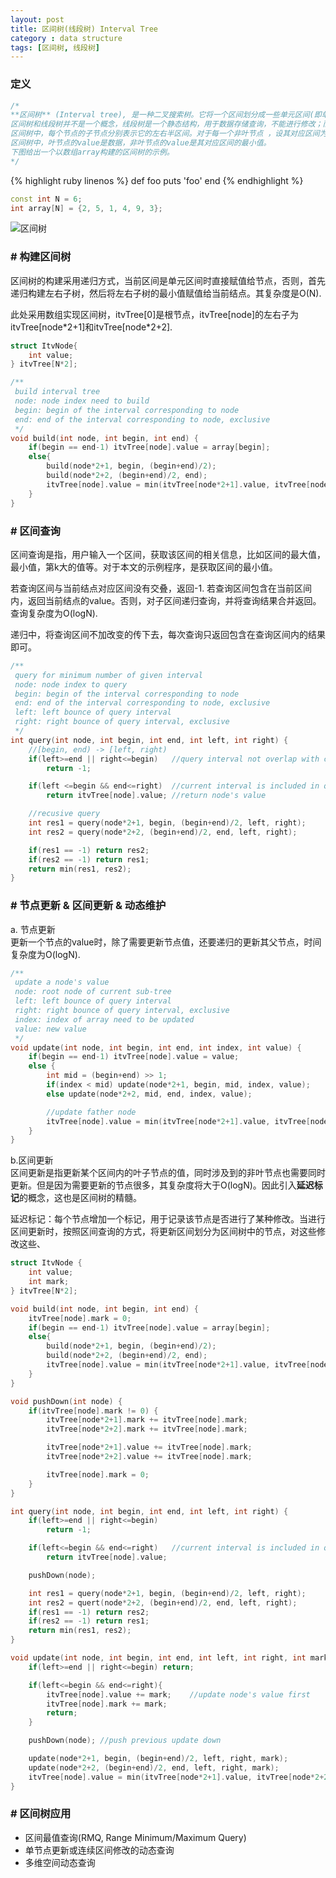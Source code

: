 ```yaml
---
layout: post
title: 区间树(线段树) Interval Tree
category : data structure
tags: [区间树, 线段树]
---
```


### 定义
```php
/*
**区间树** (Interval tree), 是一种二叉搜索树。它将一个区间划分成一些单元区间(即单个数据)，每个单元区间对应一个叶节点，非叶节点表示其所代表的子树对应的子区间.
区间树和线段树并不是一个概念，线段树是一个静态结构，用于数据存储查询，不能进行修改；而区间树是支持动修改和查询的数据结构，很多人将这两个概念混淆，并用线段树指代区间树。
区间树中，每个节点的子节点分别表示它的左右半区间。对于每一个非叶节点 ，设其对应区间为[a, b]，它的左子树表示的区间为[a, (a+b)/2], 右子树表示的区间为[(a+b)/2+1, b]。因此区间树是平衡二叉树, 其存储的空间复杂度是O(N) (确切说是4N-2), 操作的时间复杂度是O(logN).
区间树中，叶节点的value是数据，非叶节点的value是其对应区间的最小值。
下图给出一个以数组array构建的区间树的示例。
*/
```


{% highlight ruby linenos %}
def foo
  puts 'foo'
end
{% endhighlight %}






```c++
const int N = 6;
int array[N] = {2, 5, 1, 4, 9, 3};
```

![区间树](/assets/post_img/interval-tree-sample.jpg)

### # 构建区间树
区间树的构建采用递归方式，当前区间是单元区间时直接赋值给节点，否则，首先递归构建左右子树，然后将左右子树的最小值赋值给当前结点。其复杂度是O(N).

此处采用数组实现区间树，itvTree[0]是根节点，itvTree[node]的左右子为itvTree[node\*2+1]和itvTree[node\*2+2].

```c++
struct ItvNode{
    int value;
} itvTree[N*2];

/**
 build interval tree
 node: node index need to build
 begin: begin of the interval corresponding to node
 end: end of the interval corresponding to node, exclusive
 */
void build(int node, int begin, int end) {
    if(begin == end-1) itvTree[node].value = array[begin];
    else{
        build(node*2+1, begin, (begin+end)/2);
        build(node*2+2, (begin+end)/2, end);
        itvTree[node].value = min(itvTree[node*2+1].value, itvTree[node*2+2].value);
    }
}
```

### # 区间查询
区间查询是指，用户输入一个区间，获取该区间的相关信息，比如区间的最大值，最小值，第k大的值等。对于本文的示例程序，是获取区间的最小值。

若查询区间与当前结点对应区间没有交叠，返回-1. 若查询区间包含在当前区间内，返回当前结点的value。否则，对子区间递归查询，并将查询结果合并返回。查询复杂度为O(logN).

递归中，将查询区间不加改变的传下去，每次查询只返回包含在查询区间内的结果即可。

```c++
/**
 query for minimum number of given interval
 node: node index to query
 begin: begin of the interval corresponding to node
 end: end of the interval corresponding to node, exclusive
 left: left bounce of query interval
 right: right bounce of query interval, exclusive
 */
int query(int node, int begin, int end, int left, int right) {
    //[begin, end) -> [left, right)
    if(left>=end || right<=begin)   //query interval not overlap with current
        return -1;

    if(left <=begin && end<=right)  //current interval is included in query interval
        return itvTree[node].value; //return node's value

    //recusive query
    int res1 = query(node*2+1, begin, (begin+end)/2, left, right);
    int res2 = query(node*2+2, (begin+end)/2, end, left, right);

    if(res1 == -1) return res2;
    if(res2 == -1) return res1;
    return min(res1, res2);
}
```

### # 节点更新 & 区间更新 & 动态维护
a. 节点更新<br>
更新一个节点的value时，除了需要更新节点值，还要递归的更新其父节点，时间复杂度为O(logN).

```c++
/**
 update a node's value
 node: root node of current sub-tree
 left: left bounce of query interval
 right: right bounce of query interval, exclusive
 index: index of array need to be updated
 value: new value
 */
void update(int node, int begin, int end, int index, int value) {
    if(begin == end-1) itvTree[node].value = value;
    else {
        int mid = (begin+end) >> 1;
        if(index < mid) update(node*2+1, begin, mid, index, value);
        else update(node*2+2, mid, end, index, value);

        //update father node
        itvTree[node].value = min(itvTree[node*2+1].value, itvTree[node*2+2].value);
    }
}
```

b.区间更新<br>
区间更新是指更新某个区间内的叶子节点的值，同时涉及到的非叶节点也需要同时更新。但是因为需要更新的节点很多，其复杂度将大于O(logN)。因此引入**延迟标记**的概念，这也是区间树的精髓。

延迟标记：每个节点增加一个标记，用于记录该节点是否进行了某种修改。当进行区间更新时，按照区间查询的方式，将更新区间划分为区间树中的节点，对这些修改这些、

```c++
struct ItvNode {
    int value;
    int mark;
} itvTree[N*2];

void build(int node, int begin, int end) {
    itvTree[node].mark = 0;
    if(begin == end-1) itvTree[node].value = array[begin];
    else{
        build(node*2+1, begin, (begin+end)/2);
        build(node*2+2, (begin+end)/2, end);
        itvTree[node].value = min(itvTree[node*2+1].value, itvTree[node*2+2].value);
    }
}

void pushDown(int node) {
    if(itvTree[node].mark != 0) {
        itvTree[node*2+1].mark += itvTree[node].mark;
        itvTree[node*2+2].mark += itvTree[node].mark;

        itvTree[node*2+1].value += itvTree[node].mark;
        itvTree[node*2+2].value += itvTree[node].mark;

        itvTree[node].mark = 0;
    }
}

int query(int node, int begin, int end, int left, int right) {
    if(left>=end || right<=begin)
        return -1;

    if(left<=begin && end<=right)   //current interval is included in query interval
        return itvTree[node].value;

    pushDown(node);

    int res1 = query(node*2+1, begin, (begin+end)/2, left, right);
    int res2 = quert(node*2+2, (begin+end)/2, end, left, right);
    if(res1 == -1) return res2;
    if(res2 == -1) return res1;
    return min(res1, res2);
}

void update(int node, int begin, int end, int left, int right, int mark) {
    if(left>=end || right<=begin) return;

    if(left<=begin && end<=right){
        itvTree[node].value += mark;    //update node's value first
        itvTree[node].mark += mark;
        return;
    }

    pushDown(node); //push previous update down

    update(node*2+1, begin, (begin+end)/2, left, right, mark);
    update(node*2+2, (begin+end)/2, end, left, right, mark);
    itvTree[node].value = min(itvTree[node*2+1].value, itvTree[node*2+2].value);
}
```

### # 区间树应用
 - 区间最值查询(RMQ, Range Minimum/Maximum Query)
 - 单节点更新或连续区间修改的动态查询
 - 多维空间动态查询